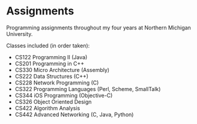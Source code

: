 Assignments
===========

Programming assignments throughout my four years at Northern Michigan University.

Classes included (in order taken):
* CS122 Programming II (Java)
* CS201 Programming in C++
* CS330 Micro Architecture (Assembly)
* CS222 Data Structures (C++)
* CS228 Network Programming (C)
* CS322 Programming Languages (Perl, Scheme, SmallTalk)
* CS344 iOS Programming (Objective-C)
* CS326 Object Oriented Design
* CS422 Algorithm Analysis
* CS442 Advanced Networking (C, Java, Python)
